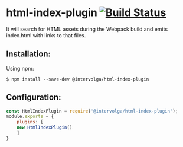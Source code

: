 # html-index-plugin [![Build Status](https://travis-ci.org/intervolga/html-index-plugin.svg?branch=master)](https://travis-ci.org/intervolga/html-index-plugin)

It will search for HTML assets during the Webpack build and emits index.html with links to that files.

## Installation:

Using npm:
```shell
$ npm install --save-dev @intervolga/html-index-plugin
```

## Configuration:

``` javascript
const HtmlIndexPlugin = require('@intervolga/html-index-plugin');
module.exports = {
	plugins: [
    new HtmlIndexPlugin()
	]
}
```
